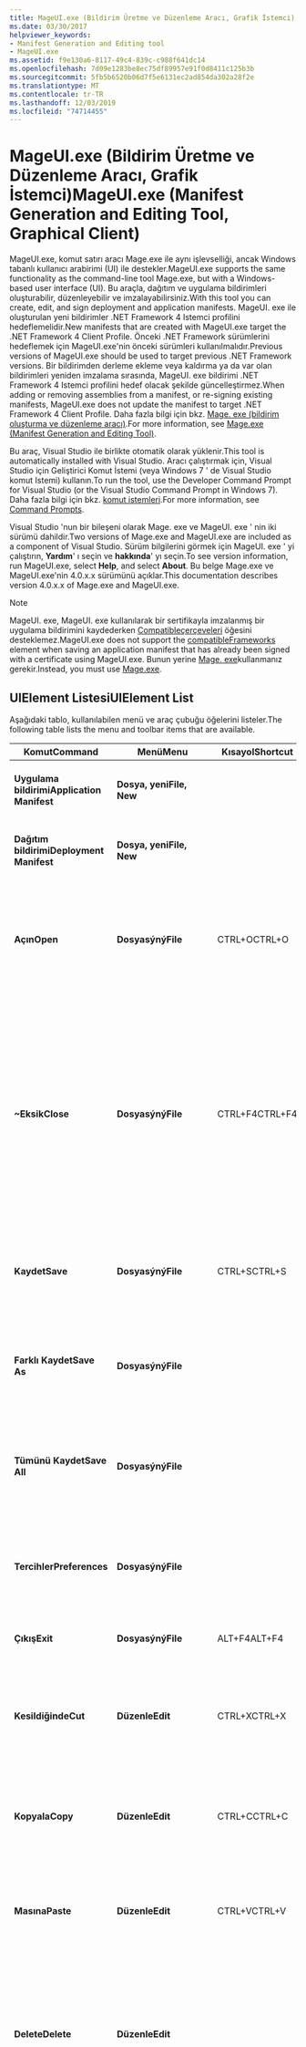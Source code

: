 ```yaml
---
title: MageUI.exe (Bildirim Üretme ve Düzenleme Aracı, Grafik İstemci)
ms.date: 03/30/2017
helpviewer_keywords:
- Manifest Generation and Editing tool
- MageUI.exe
ms.assetid: f9e130a6-8117-49c4-839c-c988f641dc14
ms.openlocfilehash: 7d09e1283be8ec75df89957e91f0d8411c125b3b
ms.sourcegitcommit: 5fb5b6520b06d7f5e6131ec2ad854da302a28f2e
ms.translationtype: MT
ms.contentlocale: tr-TR
ms.lasthandoff: 12/03/2019
ms.locfileid: "74714455"
---
```

# <a name="mageuiexe-manifest-generation-and-editing-tool-graphical-client"></a><span data-ttu-id="6bfb2-102">MageUI.exe (Bildirim Üretme ve Düzenleme Aracı, Grafik İstemci)</span><span class="sxs-lookup"><span data-stu-id="6bfb2-102">MageUI.exe (Manifest Generation and Editing Tool, Graphical Client)</span></span>

<span data-ttu-id="6bfb2-103">MageUI.exe, komut satırı aracı Mage.exe ile aynı işlevselliği, ancak Windows tabanlı kullanıcı arabirimi (UI) ile destekler.</span><span class="sxs-lookup"><span data-stu-id="6bfb2-103">MageUI.exe supports the same functionality as the command-line tool Mage.exe, but with a Windows-based user interface (UI).</span></span> <span data-ttu-id="6bfb2-104">Bu araçla, dağıtım ve uygulama bildirimleri oluşturabilir, düzenleyebilir ve imzalayabilirsiniz.</span><span class="sxs-lookup"><span data-stu-id="6bfb2-104">With this tool you can create, edit, and sign deployment and application manifests.</span></span> <span data-ttu-id="6bfb2-105">MageUI. exe ile oluşturulan yeni bildirimler .NET Framework 4 Istemci profilini hedeflemelidir.</span><span class="sxs-lookup"><span data-stu-id="6bfb2-105">New manifests that are created with MageUI.exe target the .NET Framework 4 Client Profile.</span></span> <span data-ttu-id="6bfb2-106">Önceki .NET Framework sürümlerini hedeflemek için MageUI.exe'nin önceki sürümleri kullanılmalıdır.</span><span class="sxs-lookup"><span data-stu-id="6bfb2-106">Previous versions of MageUI.exe should be used to target previous .NET Framework versions.</span></span> <span data-ttu-id="6bfb2-107">Bir bildirimden derleme ekleme veya kaldırma ya da var olan bildirimleri yeniden imzalama sırasında, MageUI. exe bildirimi .NET Framework 4 Istemci profilini hedef olacak şekilde güncelleştirmez.</span><span class="sxs-lookup"><span data-stu-id="6bfb2-107">When adding or removing assemblies from a manifest, or re-signing existing manifests, MageUI.exe does not update the manifest to target .NET Framework 4 Client Profile.</span></span> <span data-ttu-id="6bfb2-108">Daha fazla bilgi için bkz. [Mage. exe (bildirim oluşturma ve düzenleme aracı)](mage-exe-manifest-generation-and-editing-tool.md).</span><span class="sxs-lookup"><span data-stu-id="6bfb2-108">For more information, see [Mage.exe (Manifest Generation and Editing Tool)](mage-exe-manifest-generation-and-editing-tool.md).</span></span>

 <span data-ttu-id="6bfb2-109">Bu araç, Visual Studio ile birlikte otomatik olarak yüklenir.</span><span class="sxs-lookup"><span data-stu-id="6bfb2-109">This tool is automatically installed with Visual Studio.</span></span> <span data-ttu-id="6bfb2-110">Aracı çalıştırmak için, Visual Studio için Geliştirici Komut İstemi (veya Windows 7 ' de Visual Studio komut Istemi) kullanın.</span><span class="sxs-lookup"><span data-stu-id="6bfb2-110">To run the tool, use the Developer Command Prompt for Visual Studio (or the Visual Studio Command Prompt in Windows 7).</span></span> <span data-ttu-id="6bfb2-111">Daha fazla bilgi için bkz. [komut istemleri](developer-command-prompt-for-vs.md).</span><span class="sxs-lookup"><span data-stu-id="6bfb2-111">For more information, see [Command Prompts](developer-command-prompt-for-vs.md).</span></span>

 <span data-ttu-id="6bfb2-112">Visual Studio 'nun bir bileşeni olarak Mage. exe ve MageUI. exe ' nin iki sürümü dahildir.</span><span class="sxs-lookup"><span data-stu-id="6bfb2-112">Two versions of Mage.exe and MageUI.exe are included as a component of Visual Studio.</span></span> <span data-ttu-id="6bfb2-113">Sürüm bilgilerini görmek için MageUI. exe ' yi çalıştırın, **Yardım**' ı seçin ve **hakkında**' yı seçin.</span><span class="sxs-lookup"><span data-stu-id="6bfb2-113">To see version information, run MageUI.exe, select **Help**, and select **About**.</span></span> <span data-ttu-id="6bfb2-114">Bu belge Mage.exe ve MageUI.exe'nin 4.0.x.x sürümünü açıklar.</span><span class="sxs-lookup"><span data-stu-id="6bfb2-114">This documentation describes version 4.0.x.x of Mage.exe and MageUI.exe.</span></span>

> [!NOTE]
> <span data-ttu-id="6bfb2-115">MageUI. exe, MageUI. exe kullanılarak bir sertifikayla imzalanmış bir uygulama bildirimini kaydederken [Compatibleçerçeveleri](/visualstudio/deployment/compatibleframeworks-element-clickonce-deployment) öğesini desteklemez.</span><span class="sxs-lookup"><span data-stu-id="6bfb2-115">MageUI.exe does not support the [compatibleFrameworks](/visualstudio/deployment/compatibleframeworks-element-clickonce-deployment) element when saving an application manifest that has already been signed with a certificate using MageUI.exe.</span></span> <span data-ttu-id="6bfb2-116">Bunun yerine [Mage. exe](mage-exe-manifest-generation-and-editing-tool.md)kullanmanız gerekir.</span><span class="sxs-lookup"><span data-stu-id="6bfb2-116">Instead, you must use [Mage.exe](mage-exe-manifest-generation-and-editing-tool.md).</span></span>  
  
## <a name="uielement-list"></a><span data-ttu-id="6bfb2-117">UIElement Listesi</span><span class="sxs-lookup"><span data-stu-id="6bfb2-117">UIElement List</span></span>  
 <span data-ttu-id="6bfb2-118">Aşağıdaki tablo, kullanılabilen menü ve araç çubuğu öğelerini listeler.</span><span class="sxs-lookup"><span data-stu-id="6bfb2-118">The following table lists the menu and toolbar items that are available.</span></span>  
  
|<span data-ttu-id="6bfb2-119">Komut</span><span class="sxs-lookup"><span data-stu-id="6bfb2-119">Command</span></span>|<span data-ttu-id="6bfb2-120">Menü</span><span class="sxs-lookup"><span data-stu-id="6bfb2-120">Menu</span></span>|<span data-ttu-id="6bfb2-121">Kısayol</span><span class="sxs-lookup"><span data-stu-id="6bfb2-121">Shortcut</span></span>|<span data-ttu-id="6bfb2-122">Açıklama</span><span class="sxs-lookup"><span data-stu-id="6bfb2-122">Description</span></span>|  
|-------------|----------|--------------|-----------------|  
|<span data-ttu-id="6bfb2-123">**Uygulama bildirimi**</span><span class="sxs-lookup"><span data-stu-id="6bfb2-123">**Application Manifest**</span></span>|<span data-ttu-id="6bfb2-124">**Dosya, yeni**</span><span class="sxs-lookup"><span data-stu-id="6bfb2-124">**File, New**</span></span>||<span data-ttu-id="6bfb2-125">Yeni bir uygulama bildirimi oluşturur.</span><span class="sxs-lookup"><span data-stu-id="6bfb2-125">Creates a new application manifest.</span></span>|  
|<span data-ttu-id="6bfb2-126">**Dağıtım bildirimi**</span><span class="sxs-lookup"><span data-stu-id="6bfb2-126">**Deployment Manifest**</span></span>|<span data-ttu-id="6bfb2-127">**Dosya, yeni**</span><span class="sxs-lookup"><span data-stu-id="6bfb2-127">**File, New**</span></span>||<span data-ttu-id="6bfb2-128">Yeni bir dağıtım bildirimi oluşturur.</span><span class="sxs-lookup"><span data-stu-id="6bfb2-128">Creates a new deployment manifest.</span></span>|  
|<span data-ttu-id="6bfb2-129">**Açın**</span><span class="sxs-lookup"><span data-stu-id="6bfb2-129">**Open**</span></span>|<span data-ttu-id="6bfb2-130">**Dosyasýný**</span><span class="sxs-lookup"><span data-stu-id="6bfb2-130">**File**</span></span>|<span data-ttu-id="6bfb2-131">CTRL+O</span><span class="sxs-lookup"><span data-stu-id="6bfb2-131">CTRL+O</span></span>|<span data-ttu-id="6bfb2-132">Varolan bir dağıtım bildirimini, uygulama bildirimini ya da düzenlemek için güven lisansını açar.</span><span class="sxs-lookup"><span data-stu-id="6bfb2-132">Opens an existing deployment manifest, application manifest, or trust license for editing.</span></span>|  
|<span data-ttu-id="6bfb2-133">**~Eksik**</span><span class="sxs-lookup"><span data-stu-id="6bfb2-133">**Close**</span></span>|<span data-ttu-id="6bfb2-134">**Dosyasýný**</span><span class="sxs-lookup"><span data-stu-id="6bfb2-134">**File**</span></span>|<span data-ttu-id="6bfb2-135">CTRL+F4</span><span class="sxs-lookup"><span data-stu-id="6bfb2-135">CTRL+F4</span></span>|<span data-ttu-id="6bfb2-136">Açık bir dosyayı kapatır.</span><span class="sxs-lookup"><span data-stu-id="6bfb2-136">Closes an open file.</span></span><br /><br /> <span data-ttu-id="6bfb2-137">Bir dosyayı kapatmadan önce değiştirirseniz, MageUI.exe dosyayı bir ortak anahtarla, anahtar çiftiyle veya depolanmış bir sertifikayla yeniden imzalamanızı ister.</span><span class="sxs-lookup"><span data-stu-id="6bfb2-137">If you modify a file before closing it, MageUI.exe prompts you to re-sign the file with a public key, key pair, or stored certificate.</span></span>|  
|<span data-ttu-id="6bfb2-138">**Kaydet**</span><span class="sxs-lookup"><span data-stu-id="6bfb2-138">**Save**</span></span>|<span data-ttu-id="6bfb2-139">**Dosyasýný**</span><span class="sxs-lookup"><span data-stu-id="6bfb2-139">**File**</span></span>|<span data-ttu-id="6bfb2-140">CTRL+S</span><span class="sxs-lookup"><span data-stu-id="6bfb2-140">CTRL+S</span></span>|<span data-ttu-id="6bfb2-141">Şu anda kullanıcı giriş odağı olan belgeyi diske kaydeder.</span><span class="sxs-lookup"><span data-stu-id="6bfb2-141">Saves to disk the document which currently has user input focus.</span></span>|  
|<span data-ttu-id="6bfb2-142">**Farklı Kaydet**</span><span class="sxs-lookup"><span data-stu-id="6bfb2-142">**Save As**</span></span>|<span data-ttu-id="6bfb2-143">**Dosyasýný**</span><span class="sxs-lookup"><span data-stu-id="6bfb2-143">**File**</span></span>||<span data-ttu-id="6bfb2-144">Yeni bir dosya adı ve/veya konum girmenizi sağlayarak bir dosyayı diske kaydeder.</span><span class="sxs-lookup"><span data-stu-id="6bfb2-144">Saves a file to disk, enabling you to supply a new file name and/or location.</span></span>|  
|<span data-ttu-id="6bfb2-145">**Tümünü Kaydet**</span><span class="sxs-lookup"><span data-stu-id="6bfb2-145">**Save All**</span></span>|<span data-ttu-id="6bfb2-146">**Dosyasýný**</span><span class="sxs-lookup"><span data-stu-id="6bfb2-146">**File**</span></span>||<span data-ttu-id="6bfb2-147">MageUI.exe içinde açık durumdaki tüm dosyalarda yapılan değişiklikleri kaydeder.</span><span class="sxs-lookup"><span data-stu-id="6bfb2-147">Saves the changes made to all files currently open within MageUI.exe.</span></span>|  
|<span data-ttu-id="6bfb2-148">**Tercihler**</span><span class="sxs-lookup"><span data-stu-id="6bfb2-148">**Preferences**</span></span>|<span data-ttu-id="6bfb2-149">**Dosyasýný**</span><span class="sxs-lookup"><span data-stu-id="6bfb2-149">**File**</span></span>||<span data-ttu-id="6bfb2-150">**Tercihler** iletişim kutusunu açar.</span><span class="sxs-lookup"><span data-stu-id="6bfb2-150">Opens the **Preferences** dialog box.</span></span> <span data-ttu-id="6bfb2-151">Daha fazla bilgi için aşağıdaki bölüme bakın.</span><span class="sxs-lookup"><span data-stu-id="6bfb2-151">See the following section for more information.</span></span>|  
|<span data-ttu-id="6bfb2-152">**Çıkış**</span><span class="sxs-lookup"><span data-stu-id="6bfb2-152">**Exit**</span></span>|<span data-ttu-id="6bfb2-153">**Dosyasýný**</span><span class="sxs-lookup"><span data-stu-id="6bfb2-153">**File**</span></span>|<span data-ttu-id="6bfb2-154">ALT+F4</span><span class="sxs-lookup"><span data-stu-id="6bfb2-154">ALT+F4</span></span>|<span data-ttu-id="6bfb2-155">MageUI.exe'den çıkılır.</span><span class="sxs-lookup"><span data-stu-id="6bfb2-155">Quits MageUI.exe.</span></span>|  
|<span data-ttu-id="6bfb2-156">**Kesildiğinde**</span><span class="sxs-lookup"><span data-stu-id="6bfb2-156">**Cut**</span></span>|<span data-ttu-id="6bfb2-157">**Düzenle**</span><span class="sxs-lookup"><span data-stu-id="6bfb2-157">**Edit**</span></span>|<span data-ttu-id="6bfb2-158">CTRL+X</span><span class="sxs-lookup"><span data-stu-id="6bfb2-158">CTRL+X</span></span>|<span data-ttu-id="6bfb2-159">Seçili durumdaki metni uygulamadan kaldırır ve sistem Pano'suna taşır.</span><span class="sxs-lookup"><span data-stu-id="6bfb2-159">Removes the currently selected text from the application and moves it to the system Clipboard.</span></span>|  
|<span data-ttu-id="6bfb2-160">**Kopyala**</span><span class="sxs-lookup"><span data-stu-id="6bfb2-160">**Copy**</span></span>|<span data-ttu-id="6bfb2-161">**Düzenle**</span><span class="sxs-lookup"><span data-stu-id="6bfb2-161">**Edit**</span></span>|<span data-ttu-id="6bfb2-162">CTRL+C</span><span class="sxs-lookup"><span data-stu-id="6bfb2-162">CTRL+C</span></span>|<span data-ttu-id="6bfb2-163">Seçili durumdaki metni sistem Pano'suna kopyalar.</span><span class="sxs-lookup"><span data-stu-id="6bfb2-163">Copies the currently selected text to the system Clipboard.</span></span>|  
|<span data-ttu-id="6bfb2-164">**Masına**</span><span class="sxs-lookup"><span data-stu-id="6bfb2-164">**Paste**</span></span>|<span data-ttu-id="6bfb2-165">**Düzenle**</span><span class="sxs-lookup"><span data-stu-id="6bfb2-165">**Edit**</span></span>|<span data-ttu-id="6bfb2-166">CTRL+V</span><span class="sxs-lookup"><span data-stu-id="6bfb2-166">CTRL+V</span></span>|<span data-ttu-id="6bfb2-167">Sistem Pano'sundaki metni etkin durumdaki metin öğesinin içine yapıştırır.</span><span class="sxs-lookup"><span data-stu-id="6bfb2-167">Pastes text from the system Clipboard into the currently active text element.</span></span>|  
|<span data-ttu-id="6bfb2-168">**Delete**</span><span class="sxs-lookup"><span data-stu-id="6bfb2-168">**Delete**</span></span>|<span data-ttu-id="6bfb2-169">**Düzenle**</span><span class="sxs-lookup"><span data-stu-id="6bfb2-169">**Edit**</span></span>||<span data-ttu-id="6bfb2-170">Bir listede seçili olan bir öğeyi, **dağıtım bildirimi** sekmesindeki güven lisansı gibi siler.</span><span class="sxs-lookup"><span data-stu-id="6bfb2-170">Deletes an element currently selected in a list, such as a trust license on the **Deployment Manifest** tab.</span></span>|  
|<span data-ttu-id="6bfb2-171">**Tümünü Kapat**</span><span class="sxs-lookup"><span data-stu-id="6bfb2-171">**Close All**</span></span>|<span data-ttu-id="6bfb2-172">**Penceresine**</span><span class="sxs-lookup"><span data-stu-id="6bfb2-172">**Window**</span></span>||<span data-ttu-id="6bfb2-173">MageUI.exe'de açık durumdaki tüm dosyaları kapatır.</span><span class="sxs-lookup"><span data-stu-id="6bfb2-173">Closes all files currently open in MageUI.exe.</span></span> <span data-ttu-id="6bfb2-174">Bir veya daha fazla dosyanın kaydedilmesi gerekiyorsa, gereksinimi MageUI.exe sizden onları kaydetmenizi ister.</span><span class="sxs-lookup"><span data-stu-id="6bfb2-174">If one or more files need saving, MageUI.exe prompts you to save them.</span></span> <span data-ttu-id="6bfb2-175">MageUI.exe ayrıca imzalanmamış veya değiştirilmiş her dosya için bir imzalama anahtarı seçmenizi de ister.</span><span class="sxs-lookup"><span data-stu-id="6bfb2-175">MageUI.exe also prompts you to select a signing key for each unsigned or changed file.</span></span>|  
|<span data-ttu-id="6bfb2-176">**Bilgi**</span><span class="sxs-lookup"><span data-stu-id="6bfb2-176">**About**</span></span>|<span data-ttu-id="6bfb2-177">**Yardım**</span><span class="sxs-lookup"><span data-stu-id="6bfb2-177">**Help**</span></span>||<span data-ttu-id="6bfb2-178">MageUI.exe'nin sürüm ve telif hakkı bilgilerini görüntüler.</span><span class="sxs-lookup"><span data-stu-id="6bfb2-178">Displays version and copyright information about MageUI.exe.</span></span>|  
  
## <a name="preferences-dialog-box"></a><span data-ttu-id="6bfb2-179">Tercihler İletişim Kutusu</span><span class="sxs-lookup"><span data-stu-id="6bfb2-179">Preferences Dialog Box</span></span>  
 <span data-ttu-id="6bfb2-180">**Tercihler** iletişim kutusu aşağıdaki öğeleri içerir.</span><span class="sxs-lookup"><span data-stu-id="6bfb2-180">The **Preferences** dialog box contains the following elements.</span></span>  
  
|<span data-ttu-id="6bfb2-181">Arabirim Öğesi</span><span class="sxs-lookup"><span data-stu-id="6bfb2-181">UI Element</span></span>|<span data-ttu-id="6bfb2-182">Açıklama</span><span class="sxs-lookup"><span data-stu-id="6bfb2-182">Description</span></span>|  
|----------------|-----------------|  
|<span data-ttu-id="6bfb2-183">**Kaydederken oturum aç**</span><span class="sxs-lookup"><span data-stu-id="6bfb2-183">**Sign on save**</span></span>|<span data-ttu-id="6bfb2-184">Bir dosyadaki değişikliklerinizi kaydedeceğiniz her zaman dosyayı imzalamanızı ister.</span><span class="sxs-lookup"><span data-stu-id="6bfb2-184">Prompts you to sign a file whenever you save your modifications.</span></span>|  
|<span data-ttu-id="6bfb2-185">**Varsayılan imza sertifikasını kullan**</span><span class="sxs-lookup"><span data-stu-id="6bfb2-185">**Use default signing certificate**</span></span>|<span data-ttu-id="6bfb2-186">Tüm dosyaları imzalamak için **sertifika dosyası** metin kutusunda girilen anahtarı kullanır.</span><span class="sxs-lookup"><span data-stu-id="6bfb2-186">Uses the key entered in the **Certificate file** text box to sign all files.</span></span> <span data-ttu-id="6bfb2-187">Bu, genellikle bir dosyayı kaydettiğinizde ve **kaydederken oturum** açtığınızda görüntülenen imzalama isteminin seçili olduğunu ortadan kaldırır.</span><span class="sxs-lookup"><span data-stu-id="6bfb2-187">This eliminates the signing prompt that typically appears when you save a file and **Sign on Save** is selected.</span></span> <span data-ttu-id="6bfb2-188">Bir anahtar dosyası seçmek için **sertifika dosyası** metin kutusunun yanındaki üç nokta ( **...** ) düğmesini kullanın.</span><span class="sxs-lookup"><span data-stu-id="6bfb2-188">Use the ellipsis (**…**) button next to the **Certificate file** text box to select a key file.</span></span>|  
|<span data-ttu-id="6bfb2-189">Özet algoritması</span><span class="sxs-lookup"><span data-stu-id="6bfb2-189">Digest algorithm</span></span>|<span data-ttu-id="6bfb2-190">Bağımlılık özetlerinin oluşturması için kullanılan algoritmayı belirtir.</span><span class="sxs-lookup"><span data-stu-id="6bfb2-190">Specifies the algorithm to generate dependency digests with.</span></span> <span data-ttu-id="6bfb2-191">Değer "sha256RSA" veya "sha1RSA" olmalıdır.</span><span class="sxs-lookup"><span data-stu-id="6bfb2-191">Value must be "sha256RSA" or "sha1RSA".</span></span> <span data-ttu-id="6bfb2-192">Varsayılan olarak SHA1 kullanılır.</span><span class="sxs-lookup"><span data-stu-id="6bfb2-192">Uses SHA1 as the default.</span></span> <span data-ttu-id="6bfb2-193">Hem uygulama hem de dağıtım bildirimlerinde kullanılır.</span><span class="sxs-lookup"><span data-stu-id="6bfb2-193">Used both in application and deployment manifests.</span></span> <span data-ttu-id="6bfb2-194">Kullanıcı bildirimi kaydederken bir sertifika sunarsa, bağımlılık özetleri oluşturmak için sertifikadaki algoritmaları kullanır.</span><span class="sxs-lookup"><span data-stu-id="6bfb2-194">If the user provides a certificate when saving the manifest, uses the algorithms in the certificate to generate dependency digests with.</span></span>|  
  
## <a name="signing-options-dialog-box"></a><span data-ttu-id="6bfb2-195">İmzalama Seçenekleri İletişim Kutusu</span><span class="sxs-lookup"><span data-stu-id="6bfb2-195">Signing Options Dialog Box</span></span>  
 <span data-ttu-id="6bfb2-196">Bir bildirimi veya güven lisansını ilk kez kaydettiğinizde veya bir bildirimi veya güven lisansını değiştirdiğinizde **Imzalama seçenekleri** iletişim kutusu görüntülenir.</span><span class="sxs-lookup"><span data-stu-id="6bfb2-196">The **Signing Options** dialog box appears when you save a manifest or trust license for the first time, or when you change a manifest or trust license.</span></span> <span data-ttu-id="6bfb2-197">Yalnızca **Tercihler** Iletişim kutusunda **kaydetme oturum aç** seçeneği işaretliyse görüntülenir.</span><span class="sxs-lookup"><span data-stu-id="6bfb2-197">It only appears if the **Sign on Save** option in the **Preferences** dialog box is selected.</span></span> <span data-ttu-id="6bfb2-198">Zaman **damgası URI 'si** metin kutusunda bir değer belirten bir bildirimi imzalarken Internet 'e bağlı olmanız gerekir.</span><span class="sxs-lookup"><span data-stu-id="6bfb2-198">You must be connected to the Internet when signing a manifest that specifies a value in the **TimeStamping URI** text box.</span></span>  
  
 <span data-ttu-id="6bfb2-199">Bu iletişim kutusu aşağıdaki öğeleri içerir.</span><span class="sxs-lookup"><span data-stu-id="6bfb2-199">This dialog box contains the following elements.</span></span>  
  
|<span data-ttu-id="6bfb2-200">Arabirim Öğesi</span><span class="sxs-lookup"><span data-stu-id="6bfb2-200">UI Element</span></span>|<span data-ttu-id="6bfb2-201">Açıklama</span><span class="sxs-lookup"><span data-stu-id="6bfb2-201">Description</span></span>|  
|----------------|-----------------|  
|<span data-ttu-id="6bfb2-202">**Sertifika dosyası ile imzala**</span><span class="sxs-lookup"><span data-stu-id="6bfb2-202">**Sign with certificate file**</span></span>|<span data-ttu-id="6bfb2-203">Bildirimi, dosya sisteminde depolanmış bir dijital sertifika ile imzalar.</span><span class="sxs-lookup"><span data-stu-id="6bfb2-203">Signs the manifest with a digital certificate stored on the file system.</span></span>|  
|<span data-ttu-id="6bfb2-204">**Dosyasýný**</span><span class="sxs-lookup"><span data-stu-id="6bfb2-204">**File**</span></span>|<span data-ttu-id="6bfb2-205">Sertifikayı temsil eden .pfx dosyasının yolunu yazmanız için bir alan sağlar.</span><span class="sxs-lookup"><span data-stu-id="6bfb2-205">Provides an area to type the path to the .pfx file representing the certificate.</span></span>|  
|<span data-ttu-id="6bfb2-206">**...**</span><span class="sxs-lookup"><span data-stu-id="6bfb2-206">**...**</span></span>|<span data-ttu-id="6bfb2-207">Varolan bir. pfx dosyasını seçmek için **Dosya Seç** iletişim kutusunu açar.</span><span class="sxs-lookup"><span data-stu-id="6bfb2-207">Opens a **Choose File** dialog box for selecting an existing .pfx file.</span></span>|  
|<span data-ttu-id="6bfb2-208">**Yeni**</span><span class="sxs-lookup"><span data-stu-id="6bfb2-208">**New**</span></span>|<span data-ttu-id="6bfb2-209">Bir Sertifika Yetkilisi (CA) aracılığıyla doğrulanamayan yeni bir .pfx oluşturur.</span><span class="sxs-lookup"><span data-stu-id="6bfb2-209">Generates a new .pfx that is not verifiable through a Certificate Authority (CA).</span></span> <span data-ttu-id="6bfb2-210">ClickOnce dağıtımlarını imzalamak için kullanılan sertifika türleri hakkında daha fazla bilgi için bkz. [Güvenilen uygulama dağıtımına genel bakış](/visualstudio/deployment/trusted-application-deployment-overview).</span><span class="sxs-lookup"><span data-stu-id="6bfb2-210">For more information about the types of certificates used for signing ClickOnce deployments, see [Trusted Application Deployment Overview](/visualstudio/deployment/trusted-application-deployment-overview).</span></span>|  
|<span data-ttu-id="6bfb2-211">**Parolayı**</span><span class="sxs-lookup"><span data-stu-id="6bfb2-211">**Password**</span></span>|<span data-ttu-id="6bfb2-212">Bu sertifikayla imzalamak için kullanılan parolayı yazmanız için bir alan sağlar.</span><span class="sxs-lookup"><span data-stu-id="6bfb2-212">Provides an area to type the password used for signing with this certificate.</span></span> <span data-ttu-id="6bfb2-213">Parola yoksa boş bırakılabilir.</span><span class="sxs-lookup"><span data-stu-id="6bfb2-213">If not applicable, can be left blank.</span></span>|  
|<span data-ttu-id="6bfb2-214">**Depolanan sertifikayla imzala**</span><span class="sxs-lookup"><span data-stu-id="6bfb2-214">**Sign with stored certificate**</span></span>|<span data-ttu-id="6bfb2-215">Bilgisayarınızın sertifika deposunda depolanmış dijital sertifikaların seçilebilir bir listesini görüntüler.</span><span class="sxs-lookup"><span data-stu-id="6bfb2-215">Displays a selectable list of digital certificates stored in your computer's certificate store.</span></span>|  
|<span data-ttu-id="6bfb2-216">**Zaman damgası URI 'SI**</span><span class="sxs-lookup"><span data-stu-id="6bfb2-216">**TimeStamping URI**</span></span>|<span data-ttu-id="6bfb2-217">Dijital zaman damgası hizmeti Tekdüzen Kaynak Konumlandırıcı'yı (URI) görüntüler.</span><span class="sxs-lookup"><span data-stu-id="6bfb2-217">Displays the Uniform Resource Locator (URI) of a digital timestamping service.</span></span> <span data-ttu-id="6bfb2-218">Bildirimlere zaman damgası koymak, uygulamanızın sonraki sürümünü dağıtmadan önce dijital sertifikanızın süresi dolarsa bildirimleri yeniden imzalamanıza gerek kalmamasını sağlar.</span><span class="sxs-lookup"><span data-stu-id="6bfb2-218">Timestamping the manifests prevents you from having to re-sign the manifests if your digital certificate expires before you deploy the next version of your application.</span></span> <span data-ttu-id="6bfb2-219">Daha fazla bilgi için bkz. [Windows kök sertifika programı üyeleri](https://docs.microsoft.com/previous-versions/windows/it-pro/windows-server-2012-R2-and-2012/dn265983(v=ws.11)) ve [ClickOnce ve Authenticode](/visualstudio/deployment/clickonce-and-authenticode).</span><span class="sxs-lookup"><span data-stu-id="6bfb2-219">For more information, see [Windows root certificate program members](https://docs.microsoft.com/previous-versions/windows/it-pro/windows-server-2012-R2-and-2012/dn265983(v=ws.11)) and [ClickOnce and Authenticode](/visualstudio/deployment/clickonce-and-authenticode).</span></span>|  
|<span data-ttu-id="6bfb2-220">**Imzalama**</span><span class="sxs-lookup"><span data-stu-id="6bfb2-220">**Don't Sign**</span></span>|<span data-ttu-id="6bfb2-221">Dijital bir sertifikanın imza eklemeden bildirim kaydetmenize izin verir.</span><span class="sxs-lookup"><span data-stu-id="6bfb2-221">Allows you to save the manifest without adding a signature from a digital certificate.</span></span>|  
  
## <a name="tab-and-panel-descriptions"></a><span data-ttu-id="6bfb2-222">Sekme ve Panel Açıklamaları</span><span class="sxs-lookup"><span data-stu-id="6bfb2-222">Tab and Panel Descriptions</span></span>  
 <span data-ttu-id="6bfb2-223">MageUI.exe ile bir belge açtığınızda, kendi sekme sayfasında görünür.</span><span class="sxs-lookup"><span data-stu-id="6bfb2-223">When you open a document with MageUI.exe, it appears within its own tab page.</span></span> <span data-ttu-id="6bfb2-224">Her sekme bir özellik paneli kümesi içerir.</span><span class="sxs-lookup"><span data-stu-id="6bfb2-224">Each tab contains a set of property panels.</span></span> <span data-ttu-id="6bfb2-225">Paneller belgenin verilerinin gruplandırılmış alt kümelerini içerir.</span><span class="sxs-lookup"><span data-stu-id="6bfb2-225">The panels contain grouped subsets of the document's data.</span></span>  
  
### <a name="application-manifest-tab"></a><span data-ttu-id="6bfb2-226">Uygulama bildirim sekmesi</span><span class="sxs-lookup"><span data-stu-id="6bfb2-226">Application Manifest Tab</span></span>  
 <span data-ttu-id="6bfb2-227">**Uygulama bildirimi** sekmesi bir uygulama bildiriminin içeriğini görüntüler.</span><span class="sxs-lookup"><span data-stu-id="6bfb2-227">The **Application Manifest** tab displays the contents of an application manifest.</span></span> <span data-ttu-id="6bfb2-228">Uygulama bildirimi, dağıtıma dahil edilen tüm dosyaları ve uygulamanın istemcide çalışması için gerekli izinleri açıklar.</span><span class="sxs-lookup"><span data-stu-id="6bfb2-228">The application manifest describes all files included with the deployment, and the permissions required for the application to run on the client.</span></span>  
  
 <span data-ttu-id="6bfb2-229">**Uygulama bildirimi** sekmesi aşağıdaki sekmeleri içerir.</span><span class="sxs-lookup"><span data-stu-id="6bfb2-229">The **Application Manifest** tab contains the following tabs.</span></span>  
  
|<span data-ttu-id="6bfb2-230">Arabirim Öğesi</span><span class="sxs-lookup"><span data-stu-id="6bfb2-230">UI Element</span></span>|<span data-ttu-id="6bfb2-231">Açıklama</span><span class="sxs-lookup"><span data-stu-id="6bfb2-231">Description</span></span>|  
|----------------|-----------------|  
|<span data-ttu-id="6bfb2-232">**Ad**</span><span class="sxs-lookup"><span data-stu-id="6bfb2-232">**Name**</span></span>|<span data-ttu-id="6bfb2-233">Bu dağıtım hakkındaki bilgileri tanımlamayı belirtir.</span><span class="sxs-lookup"><span data-stu-id="6bfb2-233">Specifies identifying information about this deployment.</span></span>|  
|<span data-ttu-id="6bfb2-234">**Açıklama**</span><span class="sxs-lookup"><span data-stu-id="6bfb2-234">**Description**</span></span>|<span data-ttu-id="6bfb2-235">Yayımcı, ürün ve destek bilgilerini belirtir.</span><span class="sxs-lookup"><span data-stu-id="6bfb2-235">Specifies publisher, product, and support information.</span></span>|  
|<span data-ttu-id="6bfb2-236">**Uygulama seçenekleri**</span><span class="sxs-lookup"><span data-stu-id="6bfb2-236">**Application Options**</span></span>|<span data-ttu-id="6bfb2-237">Bunun bir tarayıcı uygulaması olup olmadığını ve bu bildirimin güven bilgisi kaynağı olup olmadığını belirtir.</span><span class="sxs-lookup"><span data-stu-id="6bfb2-237">Specifies whether this is a browser application, and whether this manifest is the source of trust information.</span></span>|  
|<span data-ttu-id="6bfb2-238">**Dosyalar**</span><span class="sxs-lookup"><span data-stu-id="6bfb2-238">**Files**</span></span>|<span data-ttu-id="6bfb2-239">Bu dağıtımı oluşturan tüm dosyaları belirtir.</span><span class="sxs-lookup"><span data-stu-id="6bfb2-239">Specifies all of the files that constitute this deployment.</span></span>|  
|<span data-ttu-id="6bfb2-240">**Gerekli izinler**</span><span class="sxs-lookup"><span data-stu-id="6bfb2-240">**Permissions Required**</span></span>|<span data-ttu-id="6bfb2-241">Uygulamanın bir istemcide çalışması için gereken en düşük izin kümesini belirtir.</span><span class="sxs-lookup"><span data-stu-id="6bfb2-241">Specifies the minimum permission set required by the application to run on a client.</span></span>|  
  
### <a name="name-tab"></a><span data-ttu-id="6bfb2-242">Ad sekmesi</span><span class="sxs-lookup"><span data-stu-id="6bfb2-242">Name Tab</span></span>  
 <span data-ttu-id="6bfb2-243">**Ad** sekmesi, ilk olarak bir uygulama bildirimi oluşturduğunuzda veya açtığınızda görüntülenir.</span><span class="sxs-lookup"><span data-stu-id="6bfb2-243">The **Name** tab is displayed when you first create or open an application manifest.</span></span> <span data-ttu-id="6bfb2-244">Dağıtımı benzersiz bir şekilde tanımlar ve isteğe bağlı olarak geçerli bir hedef platform belirtir.</span><span class="sxs-lookup"><span data-stu-id="6bfb2-244">It uniquely identifies the deployment, and optionally specifies a valid target platform.</span></span>  
  
|<span data-ttu-id="6bfb2-245">Arabirim Öğesi</span><span class="sxs-lookup"><span data-stu-id="6bfb2-245">UI Element</span></span>|<span data-ttu-id="6bfb2-246">Açıklama</span><span class="sxs-lookup"><span data-stu-id="6bfb2-246">Description</span></span>|  
|----------------|-----------------|  
|<span data-ttu-id="6bfb2-247">**Ad**</span><span class="sxs-lookup"><span data-stu-id="6bfb2-247">**Name**</span></span>|<span data-ttu-id="6bfb2-248">Gerekli.</span><span class="sxs-lookup"><span data-stu-id="6bfb2-248">Required.</span></span> <span data-ttu-id="6bfb2-249">Uygulama bildiriminin adı.</span><span class="sxs-lookup"><span data-stu-id="6bfb2-249">The name of the application manifest.</span></span> <span data-ttu-id="6bfb2-250">Genellikle dosya adıyla aynıdır.</span><span class="sxs-lookup"><span data-stu-id="6bfb2-250">Usually the same as the file name.</span></span>|  
|<span data-ttu-id="6bfb2-251">**Sürüm**</span><span class="sxs-lookup"><span data-stu-id="6bfb2-251">**Version**</span></span>|<span data-ttu-id="6bfb2-252">Gerekli.</span><span class="sxs-lookup"><span data-stu-id="6bfb2-252">Required.</span></span> <span data-ttu-id="6bfb2-253">*N. n. n. n*biçimindeki dağıtımın sürüm numarası.</span><span class="sxs-lookup"><span data-stu-id="6bfb2-253">The version number of the deployment in the form *N.N.N.N*.</span></span> <span data-ttu-id="6bfb2-254">Yalnızca ilk ana yapı numarası gereklidir.</span><span class="sxs-lookup"><span data-stu-id="6bfb2-254">Only the first major build number is required.</span></span> <span data-ttu-id="6bfb2-255">Örneğin, bir uygulamanın 1,0 sürümü için geçerli değerler `1`, `1.0`, `1.0.0`ve `1.0.0.0`içerebilir.</span><span class="sxs-lookup"><span data-stu-id="6bfb2-255">For example, for version 1.0 of an application, valid values would include `1`, `1.0`, `1.0.0`, and `1.0.0.0`.</span></span>|  
|<span data-ttu-id="6bfb2-256">**İsiyle**</span><span class="sxs-lookup"><span data-stu-id="6bfb2-256">**Processor**</span></span>|<span data-ttu-id="6bfb2-257">İsteğe bağlı.</span><span class="sxs-lookup"><span data-stu-id="6bfb2-257">Optional.</span></span> <span data-ttu-id="6bfb2-258">Bu dağıtımın çalıştırılabileceği makine mimarisi.</span><span class="sxs-lookup"><span data-stu-id="6bfb2-258">The machine architecture on which this deployment can run.</span></span> <span data-ttu-id="6bfb2-259">Varsayılan değer, tüm yönetilen derlemelerin varsayılan biçimi olan `msil`veya Microsoft ara dildir.</span><span class="sxs-lookup"><span data-stu-id="6bfb2-259">The default is `msil`, or Microsoft Intermediate Language, which is the default format of all managed assemblies.</span></span> <span data-ttu-id="6bfb2-260">Uygulamanızda belirli bir mimari için derlemeleri önceden derlediğiniz takdirde bu alanı değiştirin.</span><span class="sxs-lookup"><span data-stu-id="6bfb2-260">Change this field if you have pre-compiled the assemblies in your application for a specific architecture.</span></span> <span data-ttu-id="6bfb2-261">Ön derleme hakkında daha fazla bilgi için bkz. [Ngen. exe (yerel görüntü Oluşturucu)](ngen-exe-native-image-generator.md).</span><span class="sxs-lookup"><span data-stu-id="6bfb2-261">For more information about pre-compilation, see [Ngen.exe (Native Image Generator)](ngen-exe-native-image-generator.md).</span></span>|  
|<span data-ttu-id="6bfb2-262">**Ayarı**</span><span class="sxs-lookup"><span data-stu-id="6bfb2-262">**Culture**</span></span>|<span data-ttu-id="6bfb2-263">İsteğe bağlı.</span><span class="sxs-lookup"><span data-stu-id="6bfb2-263">Optional.</span></span> <span data-ttu-id="6bfb2-264">Bu uygulamanın çalıştığı iki bölümlü ISO ülkesi ve bölge kodu.</span><span class="sxs-lookup"><span data-stu-id="6bfb2-264">The two-part ISO country and region code in which this application runs.</span></span> <span data-ttu-id="6bfb2-265">Varsayılan, `neutral` değeridir.</span><span class="sxs-lookup"><span data-stu-id="6bfb2-265">The default is `neutral`.</span></span>|  
|<span data-ttu-id="6bfb2-266">**Ortak anahtar belirteci**</span><span class="sxs-lookup"><span data-stu-id="6bfb2-266">**Public key token**</span></span>|<span data-ttu-id="6bfb2-267">İsteğe bağlı.</span><span class="sxs-lookup"><span data-stu-id="6bfb2-267">Optional.</span></span> <span data-ttu-id="6bfb2-268">Bu uygulama bildiriminin imzalandığı ortak anahtar.</span><span class="sxs-lookup"><span data-stu-id="6bfb2-268">The public key with which this application manifest has been signed.</span></span> <span data-ttu-id="6bfb2-269">Bu yeni veya imzasız bir bildirimidir, bu alan `Unsigned`olarak görünür.</span><span class="sxs-lookup"><span data-stu-id="6bfb2-269">If this is a new or unsigned manifest, this field will appear as `Unsigned`.</span></span>|  
  
### <a name="description-tab"></a><span data-ttu-id="6bfb2-270">Açıklama sekmesi</span><span class="sxs-lookup"><span data-stu-id="6bfb2-270">Description Tab</span></span>  
 <span data-ttu-id="6bfb2-271">Bu bilgiler genellikle dağıtım bildirimi içinde sağlanır.</span><span class="sxs-lookup"><span data-stu-id="6bfb2-271">This information is usually provided within the deployment manifest.</span></span> <span data-ttu-id="6bfb2-272">Bu alanlar yalnızca **uygulama seçenekleri** sekmesinde **uygulama bildirimi güven bilgileri kullan** onay kutusu seçiliyse değiştirilebilir.</span><span class="sxs-lookup"><span data-stu-id="6bfb2-272">These fields can only be modified if the **Use Application Manifest Trust Information** check box is selected on the **Application Options** tab.</span></span>  
  
|<span data-ttu-id="6bfb2-273">Arabirim Öğesi</span><span class="sxs-lookup"><span data-stu-id="6bfb2-273">UI Element</span></span>|<span data-ttu-id="6bfb2-274">Açıklama</span><span class="sxs-lookup"><span data-stu-id="6bfb2-274">Description</span></span>|  
|----------------|-----------------|  
|<span data-ttu-id="6bfb2-275">**'In**</span><span class="sxs-lookup"><span data-stu-id="6bfb2-275">**Publisher**</span></span>|<span data-ttu-id="6bfb2-276">Uygulamadan sorumlu kişinin veya kuruluşun adı.</span><span class="sxs-lookup"><span data-stu-id="6bfb2-276">The name of the person or organization responsible for the application.</span></span> <span data-ttu-id="6bfb2-277">Bu değer, Başlat menüsü klasör adı olarak kullanılır.</span><span class="sxs-lookup"><span data-stu-id="6bfb2-277">This value is used as the Start menu folder name.</span></span>|  
|<span data-ttu-id="6bfb2-278">**Ürünüyle**</span><span class="sxs-lookup"><span data-stu-id="6bfb2-278">**Product**</span></span>|<span data-ttu-id="6bfb2-279">Tam ürün adı.</span><span class="sxs-lookup"><span data-stu-id="6bfb2-279">The full product name.</span></span> <span data-ttu-id="6bfb2-280">Dağıtım bildiriminin **dağıtım seçenekleri** sekmesinde **uygulama türü** öğesi için **yerel olarak yüklemeyi** seçtiyseniz, bu ad, bu uygulama Için **Başlat** menüsü bağlantısında ve **Program Ekle/Kaldır** 'da görünür.</span><span class="sxs-lookup"><span data-stu-id="6bfb2-280">If you selected **Install Locally** for the **Application Type** element on the **Deployment Options** tab of the deployment manifest, this name will be what appears in the **Start** menu link and in **Add or Remove Programs** for this application.</span></span>|  
|<span data-ttu-id="6bfb2-281">**Destek konumu**</span><span class="sxs-lookup"><span data-stu-id="6bfb2-281">**Support Location**</span></span>|<span data-ttu-id="6bfb2-282">Müşterilerin uygulama için yardım ve destek alabileceği URL.</span><span class="sxs-lookup"><span data-stu-id="6bfb2-282">The URL from which customers can obtain help and support for the application.</span></span>|  
  
### <a name="application-options-tab"></a><span data-ttu-id="6bfb2-283">Uygulama seçenekleri sekmesi</span><span class="sxs-lookup"><span data-stu-id="6bfb2-283">Application Options Tab</span></span>  
  
|<span data-ttu-id="6bfb2-284">Arabirim Öğesi</span><span class="sxs-lookup"><span data-stu-id="6bfb2-284">UI Element</span></span>|<span data-ttu-id="6bfb2-285">Açıklama</span><span class="sxs-lookup"><span data-stu-id="6bfb2-285">Description</span></span>|  
|----------------|-----------------|  
|<span data-ttu-id="6bfb2-286">**Windows Presentation Foundation tarayıcı uygulaması**</span><span class="sxs-lookup"><span data-stu-id="6bfb2-286">**Windows Presentation Foundation Browser Application**</span></span>|<span data-ttu-id="6bfb2-287">Bu, tarayıcıda bir XAML tarayıcı uygulaması (XBAP) olarak çalışan bir WPF uygulaması olup olmadığını belirtir.</span><span class="sxs-lookup"><span data-stu-id="6bfb2-287">Specifies whether this is a WPF application that runs in the browser as a XAML browser application (XBAP).</span></span>|  
|<span data-ttu-id="6bfb2-288">**Uygulama bildirimi güven bilgilerini kullan**</span><span class="sxs-lookup"><span data-stu-id="6bfb2-288">**Use Application Manifest Trust Information**</span></span>|<span data-ttu-id="6bfb2-289">Bu bildirimin güven bilgileri içerip içermediğini belirtir.</span><span class="sxs-lookup"><span data-stu-id="6bfb2-289">Specifies whether this manifest contains trust information.</span></span>|  
  
### <a name="files-tab"></a><span data-ttu-id="6bfb2-290">Dosyalar Sekmesi</span><span class="sxs-lookup"><span data-stu-id="6bfb2-290">Files Tab</span></span>  
  
|<span data-ttu-id="6bfb2-291">Arabirim Öğesi</span><span class="sxs-lookup"><span data-stu-id="6bfb2-291">UI Element</span></span>|<span data-ttu-id="6bfb2-292">Açıklama</span><span class="sxs-lookup"><span data-stu-id="6bfb2-292">Description</span></span>|  
|----------------|-----------------|  
|<span data-ttu-id="6bfb2-293">**Uygulama dizini**</span><span class="sxs-lookup"><span data-stu-id="6bfb2-293">**Application directory**</span></span>|<span data-ttu-id="6bfb2-294">Uygulamanın dosyalarının bulunduğu dizin.</span><span class="sxs-lookup"><span data-stu-id="6bfb2-294">The directory in which the application's files reside.</span></span> <span data-ttu-id="6bfb2-295">Dizini seçmek için üç nokta ( **...** ) düğmesini kullanın.</span><span class="sxs-lookup"><span data-stu-id="6bfb2-295">Use the ellipses (**…**) button to select the directory.</span></span>|  
|<span data-ttu-id="6bfb2-296">**Veriyle**</span><span class="sxs-lookup"><span data-stu-id="6bfb2-296">**Populate**</span></span>|<span data-ttu-id="6bfb2-297">Uygulama dizinindeki tüm dosyaları ve alt dizinleri uygulama bildirimine ekler.</span><span class="sxs-lookup"><span data-stu-id="6bfb2-297">Adds all of the files in the application directory and subdirectories to the application manifest.</span></span> <span data-ttu-id="6bfb2-298">MageUI. exe dizinde tek bir yürütülebilir dosya bulursa, bunu otomatik olarak giriş noktası olarak işaretler, bu dosya, istemci üzerinde ClickOnce uygulaması başlatıldığında ilk yürütülür.</span><span class="sxs-lookup"><span data-stu-id="6bfb2-298">If MageUI.exe finds a single executable file in the directory, it automatically marks this as the Entry Point, which is the file first executed when the ClickOnce application is launched on the client.</span></span>|  
|<span data-ttu-id="6bfb2-299">**Uygulama dosyaları**</span><span class="sxs-lookup"><span data-stu-id="6bfb2-299">**Application Files**</span></span>|<span data-ttu-id="6bfb2-300">Uygulamadaki tüm dosyaları listeler.</span><span class="sxs-lookup"><span data-stu-id="6bfb2-300">Lists all of the files in the application.</span></span> <span data-ttu-id="6bfb2-301">Her dosyanın aşağıda ele alınan üç düzenlenebilir özniteliği vardır.</span><span class="sxs-lookup"><span data-stu-id="6bfb2-301">Each file has three editable attributes, discussed below.</span></span>|  
|<span data-ttu-id="6bfb2-302">**Dosya türü**</span><span class="sxs-lookup"><span data-stu-id="6bfb2-302">**File Type**</span></span>|<span data-ttu-id="6bfb2-303">Dosya türü dört değerden biri olabilir:</span><span class="sxs-lookup"><span data-stu-id="6bfb2-303">File Type can be one of four values:</span></span><br /><br /> <span data-ttu-id="6bfb2-304">Seçim.</span><span class="sxs-lookup"><span data-stu-id="6bfb2-304">-   None.</span></span><br /><span data-ttu-id="6bfb2-305">-Giriş noktası.</span><span class="sxs-lookup"><span data-stu-id="6bfb2-305">-   Entry Point.</span></span> <span data-ttu-id="6bfb2-306">Uygulamanın birincil yürütülebilir dosyası.</span><span class="sxs-lookup"><span data-stu-id="6bfb2-306">The application's primary executable.</span></span> <span data-ttu-id="6bfb2-307">Giriş noktası olarak yalnızca bir yürütülebilir dosya işaretlenebilir.</span><span class="sxs-lookup"><span data-stu-id="6bfb2-307">Only one executable file can be marked as the entry point.</span></span><br /><span data-ttu-id="6bfb2-308">-Veri dosyası.</span><span class="sxs-lookup"><span data-stu-id="6bfb2-308">-   Data File.</span></span> <span data-ttu-id="6bfb2-309">Uygulamaya veri sağlayan bir XML dosyası gibi bir dosya.</span><span class="sxs-lookup"><span data-stu-id="6bfb2-309">A file, such as an XML file, that supplies data to the application.</span></span><br /><span data-ttu-id="6bfb2-310">-Simge dosyası.</span><span class="sxs-lookup"><span data-stu-id="6bfb2-310">-   Icon File.</span></span> <span data-ttu-id="6bfb2-311">Masaüstünde veya bir uygulama penceresinin köşesinde görünen gibi bir uygulama simgesi.</span><span class="sxs-lookup"><span data-stu-id="6bfb2-311">An application icon, such as appears on the desktop or in the corner of an application's window.</span></span>|  
|<span data-ttu-id="6bfb2-312">**Optional**</span><span class="sxs-lookup"><span data-stu-id="6bfb2-312">**Optional**</span></span>|<span data-ttu-id="6bfb2-313">İsteğe bağlı olarak işaretlenen Dosyalar ilk yüklemede veya güncelleştirmesinde indirilmez, ancak System. Deployment Isteğe bağlı API kullanılarak çalışma zamanında indirilebilir.</span><span class="sxs-lookup"><span data-stu-id="6bfb2-313">Files marked optional are not downloaded on initial install or update, but may be downloaded at run time using the System.Deployment On-Demand API.</span></span> <span data-ttu-id="6bfb2-314">Daha fazla bilgi için bkz. [Izlenecek yol: Tasarımcıyı kullanarak ClickOnce dağıtım API 'si Ile isteğe bağlı derlemeleri indirme](/visualstudio/deployment/walkthrough-downloading-assemblies-on-demand-with-the-clickonce-deployment-api-using-the-designer).</span><span class="sxs-lookup"><span data-stu-id="6bfb2-314">For more information, see [Walkthrough: Downloading Assemblies on Demand with the ClickOnce Deployment API Using the Designer](/visualstudio/deployment/walkthrough-downloading-assemblies-on-demand-with-the-clickonce-deployment-api-using-the-designer).</span></span>|  
|<span data-ttu-id="6bfb2-315">**Grubu**</span><span class="sxs-lookup"><span data-stu-id="6bfb2-315">**Group**</span></span>|<span data-ttu-id="6bfb2-316">İsteğe bağlı dosyalar kümesi için bir etiket.</span><span class="sxs-lookup"><span data-stu-id="6bfb2-316">A label for a set of optional files.</span></span> <span data-ttu-id="6bfb2-317">Bir dosya kümesine bir grup etiketi uygulayabilir ve tek bir API çağrısıyla bir toplu dosya indirmek için Isteğe bağlı API 'yi kullanabilirsiniz.</span><span class="sxs-lookup"><span data-stu-id="6bfb2-317">You can apply a Group label to a set of files, and use the On-Demand API to download a batch of files with a single API call.</span></span>|  
  
### <a name="permissions-required-tab"></a><span data-ttu-id="6bfb2-318">Gerekli izinler sekmesi</span><span class="sxs-lookup"><span data-stu-id="6bfb2-318">Permissions Required Tab</span></span>  
 <span data-ttu-id="6bfb2-319">Uygulamanıza varsayılan olarak verilen yerel bilgisayara daha fazla erişim vermeniz gerekiyorsa, **gerekli izinler** sekmesini kullanın.</span><span class="sxs-lookup"><span data-stu-id="6bfb2-319">Use the **Permissions Required** tab if you need to grant your application more access to the local computer than is granted by default.</span></span> <span data-ttu-id="6bfb2-320">Daha fazla bilgi için bkz. [ClickOnce uygulamalarının güvenliğini sağlama](/visualstudio/deployment/securing-clickonce-applications).</span><span class="sxs-lookup"><span data-stu-id="6bfb2-320">For more information, see [Securing ClickOnce Applications](/visualstudio/deployment/securing-clickonce-applications).</span></span>  
  
|<span data-ttu-id="6bfb2-321">Arabirim Öğesi</span><span class="sxs-lookup"><span data-stu-id="6bfb2-321">UI Element</span></span>|<span data-ttu-id="6bfb2-322">Açıklama</span><span class="sxs-lookup"><span data-stu-id="6bfb2-322">Description</span></span>|  
|----------------|-----------------|  
|<span data-ttu-id="6bfb2-323">**İzin kümesi türü**</span><span class="sxs-lookup"><span data-stu-id="6bfb2-323">**Permission set type**</span></span>|<span data-ttu-id="6bfb2-324">Bu uygulamanın istemcide çalışması için gereken en düşük izin kümesi.</span><span class="sxs-lookup"><span data-stu-id="6bfb2-324">The minimum permission set required by this application to run on the client.</span></span> <span data-ttu-id="6bfb2-325">Bu izin kümelerinin açıklaması ve ne yaptıkları veya talep verilmeyen izinler için bkz. [adlandırılmış Izin kümeleri](https://docs.microsoft.com/previous-versions/dotnet/netframework-4.0/4652tyx7(v=vs.100)).</span><span class="sxs-lookup"><span data-stu-id="6bfb2-325">For a description of these permission sets and which permissions they do or do not demand, see [Named Permission Sets](https://docs.microsoft.com/previous-versions/dotnet/netframework-4.0/4652tyx7(v=vs.100)).</span></span>|  
|<span data-ttu-id="6bfb2-326">**Bilgileri**</span><span class="sxs-lookup"><span data-stu-id="6bfb2-326">**Details**</span></span>|<span data-ttu-id="6bfb2-327">İzin kümesini temsil etmesi için uygulama bildirimi için oluşturulan XML.</span><span class="sxs-lookup"><span data-stu-id="6bfb2-327">The XML created for the application manifest to represent the permission set.</span></span> <span data-ttu-id="6bfb2-328">Uygulama bildirimi XML biçimi hakkında iyi bir fikir sahibi değilseniz, bu XML 'i el ile düzenlememelisiniz.</span><span class="sxs-lookup"><span data-stu-id="6bfb2-328">Unless you have a good understanding of the application manifest XML format, you should not edit this XML manually.</span></span> <span data-ttu-id="6bfb2-329">Daha fazla bilgi için bkz. [ClickOnce uygulama bildirimi](/visualstudio/deployment/clickonce-application-manifest).</span><span class="sxs-lookup"><span data-stu-id="6bfb2-329">For more information, see [ClickOnce Application Manifest](/visualstudio/deployment/clickonce-application-manifest).</span></span>|  
  
### <a name="deployment-manifest-tab"></a><span data-ttu-id="6bfb2-330">Dağıtım bildirimi sekmesi</span><span class="sxs-lookup"><span data-stu-id="6bfb2-330">Deployment Manifest Tab</span></span>  
 <span data-ttu-id="6bfb2-331">**Dağıtım bildirimi** sekmesi aşağıdaki sekmeleri içerir.</span><span class="sxs-lookup"><span data-stu-id="6bfb2-331">The **Deployment Manifest** tab contains the following tabs.</span></span>  
  
|<span data-ttu-id="6bfb2-332">Arabirim Öğesi</span><span class="sxs-lookup"><span data-stu-id="6bfb2-332">UI Element</span></span>|<span data-ttu-id="6bfb2-333">Açıklama</span><span class="sxs-lookup"><span data-stu-id="6bfb2-333">Description</span></span>|  
|----------------|-----------------|  
|<span data-ttu-id="6bfb2-334">**Ad**</span><span class="sxs-lookup"><span data-stu-id="6bfb2-334">**Name**</span></span>|<span data-ttu-id="6bfb2-335">Bu dağıtım hakkındaki bilgileri tanımlamayı belirtir.</span><span class="sxs-lookup"><span data-stu-id="6bfb2-335">Specifies identifying information about this deployment.</span></span>|  
|<span data-ttu-id="6bfb2-336">**Açıklama**</span><span class="sxs-lookup"><span data-stu-id="6bfb2-336">**Description**</span></span>|<span data-ttu-id="6bfb2-337">Yayımcı, ürün ve destek bilgilerini belirtir.</span><span class="sxs-lookup"><span data-stu-id="6bfb2-337">Specifies publisher, product, and support information.</span></span>|  
|<span data-ttu-id="6bfb2-338">**Dağıtım seçenekleri**</span><span class="sxs-lookup"><span data-stu-id="6bfb2-338">**Deployment Options**</span></span>|<span data-ttu-id="6bfb2-339">Dağıtım hakkındaki uygulama türü ve başlangıç konumu gibi ek bilgileri belirtir.</span><span class="sxs-lookup"><span data-stu-id="6bfb2-339">Specifies additional information about the deployment, such as the application type and the start location.</span></span>|  
|<span data-ttu-id="6bfb2-340">**Güncelleştirme seçenekleri**</span><span class="sxs-lookup"><span data-stu-id="6bfb2-340">**Update Options**</span></span>|<span data-ttu-id="6bfb2-341">ClickOnce 'ın uygulama güncelleştirmelerini denetlemesi gereken sıklığı belirtir.</span><span class="sxs-lookup"><span data-stu-id="6bfb2-341">Specifies how often ClickOnce should check for application updates.</span></span>|  
|<span data-ttu-id="6bfb2-342">**Uygulama başvurusu**</span><span class="sxs-lookup"><span data-stu-id="6bfb2-342">**Application Reference**</span></span>|<span data-ttu-id="6bfb2-343">Bu dağıtım için uygulama bildirimini belirtir.</span><span class="sxs-lookup"><span data-stu-id="6bfb2-343">Specifies the application manifest for this deployment.</span></span>|  
  
### <a name="name-tab"></a><span data-ttu-id="6bfb2-344">Ad sekmesi</span><span class="sxs-lookup"><span data-stu-id="6bfb2-344">Name Tab</span></span>  
 <span data-ttu-id="6bfb2-345">Önce bir dağıtım bildirimi oluşturduğunuzda veya açtığınızda **ad** sekmesi görüntülenir.</span><span class="sxs-lookup"><span data-stu-id="6bfb2-345">The **Name** tab is displayed when you first create or open a deployment manifest.</span></span> <span data-ttu-id="6bfb2-346">Dağıtımı benzersiz bir şekilde tanımlar ve isteğe bağlı olarak geçerli bir hedef platform belirtir.</span><span class="sxs-lookup"><span data-stu-id="6bfb2-346">It uniquely identifies the deployment, and optionally specifies a valid target platform.</span></span>  
  
|<span data-ttu-id="6bfb2-347">Arabirim Öğesi</span><span class="sxs-lookup"><span data-stu-id="6bfb2-347">UI Element</span></span>|<span data-ttu-id="6bfb2-348">Açıklama</span><span class="sxs-lookup"><span data-stu-id="6bfb2-348">Description</span></span>|  
|----------------|-----------------|  
|<span data-ttu-id="6bfb2-349">**Ad**</span><span class="sxs-lookup"><span data-stu-id="6bfb2-349">**Name**</span></span>|<span data-ttu-id="6bfb2-350">Gerekli.</span><span class="sxs-lookup"><span data-stu-id="6bfb2-350">Required.</span></span> <span data-ttu-id="6bfb2-351">Dağıtım bildiriminin adı.</span><span class="sxs-lookup"><span data-stu-id="6bfb2-351">The name of the deployment manifest.</span></span> <span data-ttu-id="6bfb2-352">Genellikle dosya adıyla aynıdır.</span><span class="sxs-lookup"><span data-stu-id="6bfb2-352">Usually the same as the file name.</span></span>|  
|<span data-ttu-id="6bfb2-353">**Sürüm**</span><span class="sxs-lookup"><span data-stu-id="6bfb2-353">**Version**</span></span>|<span data-ttu-id="6bfb2-354">Gerekli.</span><span class="sxs-lookup"><span data-stu-id="6bfb2-354">Required.</span></span> <span data-ttu-id="6bfb2-355">*N. n. n. n*biçimindeki dağıtımın sürüm numarası.</span><span class="sxs-lookup"><span data-stu-id="6bfb2-355">The version number of the deployment in the form *N.N.N.N*.</span></span> <span data-ttu-id="6bfb2-356">Yalnızca ilk ana yapı numarası gereklidir.</span><span class="sxs-lookup"><span data-stu-id="6bfb2-356">Only the first major build number is required.</span></span> <span data-ttu-id="6bfb2-357">Örneğin, bir uygulamanın 1,0 sürümü için geçerli değerler `1`, `1.0`, `1.0.0`ve `1.0.0.0`içerebilir.</span><span class="sxs-lookup"><span data-stu-id="6bfb2-357">For example, for version 1.0 of an application, valid values would include `1`, `1.0`, `1.0.0`, and `1.0.0.0`.</span></span>|  
|<span data-ttu-id="6bfb2-358">**İsiyle**</span><span class="sxs-lookup"><span data-stu-id="6bfb2-358">**Processor**</span></span>|<span data-ttu-id="6bfb2-359">İsteğe bağlı.</span><span class="sxs-lookup"><span data-stu-id="6bfb2-359">Optional.</span></span> <span data-ttu-id="6bfb2-360">Bu dağıtımın çalıştırılabileceği makine mimarisi.</span><span class="sxs-lookup"><span data-stu-id="6bfb2-360">The machine architecture on which this deployment can run.</span></span> <span data-ttu-id="6bfb2-361">Varsayılan olarak, tüm yönetilen derlemelerin varsayılan biçimi `msil`veya Microsoft ara dildir.</span><span class="sxs-lookup"><span data-stu-id="6bfb2-361">The default is `msil`, or Microsoft Intermediate Language, the default format of all managed assemblies.</span></span> <span data-ttu-id="6bfb2-362">Uygulamanızda belirli bir mimari için derlemeleri derlediğiniz takdirde bu alanı değiştirin.</span><span class="sxs-lookup"><span data-stu-id="6bfb2-362">Change this field if you have compiled the assemblies in your application for a specific architecture.</span></span>|  
|<span data-ttu-id="6bfb2-363">**Ayarı**</span><span class="sxs-lookup"><span data-stu-id="6bfb2-363">**Culture**</span></span>|<span data-ttu-id="6bfb2-364">İsteğe bağlı.</span><span class="sxs-lookup"><span data-stu-id="6bfb2-364">Optional.</span></span> <span data-ttu-id="6bfb2-365">Bu uygulamanın çalıştığı iki bölümlü ISO ülke/bölge kodu.</span><span class="sxs-lookup"><span data-stu-id="6bfb2-365">The two-part ISO country/region code in which this application runs.</span></span> <span data-ttu-id="6bfb2-366">Varsayılan, `neutral` değeridir.</span><span class="sxs-lookup"><span data-stu-id="6bfb2-366">The default is `neutral`.</span></span>|  
|<span data-ttu-id="6bfb2-367">**Ortak anahtar belirteci**</span><span class="sxs-lookup"><span data-stu-id="6bfb2-367">**Public key token**</span></span>|<span data-ttu-id="6bfb2-368">İsteğe bağlı.</span><span class="sxs-lookup"><span data-stu-id="6bfb2-368">Optional.</span></span> <span data-ttu-id="6bfb2-369">Bu dağıtım bildiriminin imzalandığı ortak anahtar.</span><span class="sxs-lookup"><span data-stu-id="6bfb2-369">The public key with which this deployment manifest has been signed.</span></span> <span data-ttu-id="6bfb2-370">Bu yeni veya imzasız bir bildirimidir, bu alan `Unsigned`olarak görünür.</span><span class="sxs-lookup"><span data-stu-id="6bfb2-370">If this is a new or unsigned manifest, this field will appear as `Unsigned`.</span></span>|  
  
### <a name="description-tab"></a><span data-ttu-id="6bfb2-371">Açıklama sekmesi</span><span class="sxs-lookup"><span data-stu-id="6bfb2-371">Description Tab</span></span>  
  
|<span data-ttu-id="6bfb2-372">Arabirim Öğesi</span><span class="sxs-lookup"><span data-stu-id="6bfb2-372">UI Element</span></span>|<span data-ttu-id="6bfb2-373">Açıklama</span><span class="sxs-lookup"><span data-stu-id="6bfb2-373">Description</span></span>|  
|----------------|-----------------|  
|<span data-ttu-id="6bfb2-374">**'In**</span><span class="sxs-lookup"><span data-stu-id="6bfb2-374">**Publisher**</span></span>|<span data-ttu-id="6bfb2-375">Gerekli.</span><span class="sxs-lookup"><span data-stu-id="6bfb2-375">Required.</span></span> <span data-ttu-id="6bfb2-376">Uygulamadan sorumlu kişinin veya kuruluşun adı.</span><span class="sxs-lookup"><span data-stu-id="6bfb2-376">The name of the person or organization responsible for the application.</span></span> <span data-ttu-id="6bfb2-377">Bu değer, Başlat menüsü klasör adı olarak kullanılır.</span><span class="sxs-lookup"><span data-stu-id="6bfb2-377">This value is used as the Start menu folder name.</span></span>|  
|<span data-ttu-id="6bfb2-378">**Ürünüyle**</span><span class="sxs-lookup"><span data-stu-id="6bfb2-378">**Product**</span></span>|<span data-ttu-id="6bfb2-379">Gerekli.</span><span class="sxs-lookup"><span data-stu-id="6bfb2-379">Required.</span></span> <span data-ttu-id="6bfb2-380">Tam ürün adı.</span><span class="sxs-lookup"><span data-stu-id="6bfb2-380">The full product name.</span></span> <span data-ttu-id="6bfb2-381">**Dağıtım seçenekleri** sekmesindeki **uygulama türü** öğesi için **yerel olarak yüklemeyi** seçtiyseniz, bu ad, bu uygulama Için **Başlat** menüsü bağlantısında ve **Program Ekle/Kaldır** bölümünde görüntülenmeyecektir.</span><span class="sxs-lookup"><span data-stu-id="6bfb2-381">If you selected **Install Locally** for the **Application Type** element on the **Deployment Options** tab, this name will be what appears in the **Start** menu link and in **Add or Remove Programs** for this application.</span></span>|  
|<span data-ttu-id="6bfb2-382">**Destek konumu**</span><span class="sxs-lookup"><span data-stu-id="6bfb2-382">**Support Location**</span></span>|<span data-ttu-id="6bfb2-383">İsteğe bağlı.</span><span class="sxs-lookup"><span data-stu-id="6bfb2-383">Optional.</span></span> <span data-ttu-id="6bfb2-384">Müşterilerin uygulama için yardım ve destek alabileceği URL.</span><span class="sxs-lookup"><span data-stu-id="6bfb2-384">The URL from which customers can obtain help and support for the application.</span></span>|  
  
### <a name="deployment-options-tab"></a><span data-ttu-id="6bfb2-385">Dağıtım seçenekleri sekmesi</span><span class="sxs-lookup"><span data-stu-id="6bfb2-385">Deployment Options Tab</span></span>  
  
|<span data-ttu-id="6bfb2-386">Arabirim Öğesi</span><span class="sxs-lookup"><span data-stu-id="6bfb2-386">UI Element</span></span>|<span data-ttu-id="6bfb2-387">Açıklama</span><span class="sxs-lookup"><span data-stu-id="6bfb2-387">Description</span></span>|  
|----------------|-----------------|  
|<span data-ttu-id="6bfb2-388">**Uygulama türü**</span><span class="sxs-lookup"><span data-stu-id="6bfb2-388">**Application Type**</span></span>|<span data-ttu-id="6bfb2-389">İsteğe bağlı.</span><span class="sxs-lookup"><span data-stu-id="6bfb2-389">Optional.</span></span> <span data-ttu-id="6bfb2-390">Bu uygulamanın kendisini istemci bilgisayara (**yerel olarak yükleme**) yükleyip yüklemediğinden, çevrimiçi (**yalnızca çevrimiçi**) çalışan veya tarayıcıda çalışan bir WPF uygulaması (**WPF tarayıcı uygulaması**) olduğunu belirtir.</span><span class="sxs-lookup"><span data-stu-id="6bfb2-390">Specifies whether this application installs itself to the client computer (**Install Locally**), runs online (**Online Only**), or is a WPF application that runs in the browser (**WPF Browser Application**).</span></span> <span data-ttu-id="6bfb2-391">Varsayılan değer **yerel olarak yüklenir**.</span><span class="sxs-lookup"><span data-stu-id="6bfb2-391">The default is **Install Locally**.</span></span>|  
|<span data-ttu-id="6bfb2-392">**Başlangıç konumu**</span><span class="sxs-lookup"><span data-stu-id="6bfb2-392">**Start Location**</span></span>|<span data-ttu-id="6bfb2-393">İsteğe bağlı.</span><span class="sxs-lookup"><span data-stu-id="6bfb2-393">Optional.</span></span> <span data-ttu-id="6bfb2-394">Uygulamanın gerçekten başlatılması gereken URL.</span><span class="sxs-lookup"><span data-stu-id="6bfb2-394">The URL from which the application should actually be started.</span></span> <span data-ttu-id="6bfb2-395">Kendisini Web 'den güncelleştiren bir CD 'den bir uygulama dağıttığınızda faydalıdır.</span><span class="sxs-lookup"><span data-stu-id="6bfb2-395">Useful when deploying an application from a CD that should update itself from the Web.</span></span>|  
|<span data-ttu-id="6bfb2-396">**Bildirimde başlangıç konumunu (ProviderURL) dahil et**</span><span class="sxs-lookup"><span data-stu-id="6bfb2-396">**Include Start Location (ProviderURL) in the manifest**</span></span>|<span data-ttu-id="6bfb2-397">İsteğe bağlı.</span><span class="sxs-lookup"><span data-stu-id="6bfb2-397">Optional.</span></span> <span data-ttu-id="6bfb2-398">ClickOnce'ın uygulama güncelleştirmeleri için inceleyeceği URL'yi belirtir.</span><span class="sxs-lookup"><span data-stu-id="6bfb2-398">Specifies the URL which ClickOnce will examine for application updates.</span></span>|  
|<span data-ttu-id="6bfb2-399">**Yükledikten sonra otomatik olarak uygulama Çalıştır**</span><span class="sxs-lookup"><span data-stu-id="6bfb2-399">**Automatically run application after installing**</span></span>|<span data-ttu-id="6bfb2-400">Gerekli.</span><span class="sxs-lookup"><span data-stu-id="6bfb2-400">Required.</span></span> <span data-ttu-id="6bfb2-401">ClickOnce uygulamasının bir URL 'den ilk yüklemesinden hemen sonra çalışacağını belirtir.</span><span class="sxs-lookup"><span data-stu-id="6bfb2-401">Specifies that the ClickOnce application should run immediately after the initial installation from a URL.</span></span> <span data-ttu-id="6bfb2-402">Onay kutusu varsayılan olarak seçilidir.</span><span class="sxs-lookup"><span data-stu-id="6bfb2-402">The default is the check box is selected.</span></span>|  
|<span data-ttu-id="6bfb2-403">**URL parametrelerinin uygulamaya geçirilmesine izin ver**</span><span class="sxs-lookup"><span data-stu-id="6bfb2-403">**Allow URL parameters to be passed to application**</span></span>|<span data-ttu-id="6bfb2-404">Gerekli.</span><span class="sxs-lookup"><span data-stu-id="6bfb2-404">Required.</span></span> <span data-ttu-id="6bfb2-405">Parametre verilerinin, dağıtım bildiriminin URL 'sine eklenen bir sorgu dizesi aracılığıyla ClickOnce uygulamasına aktarılmasına izin verir.</span><span class="sxs-lookup"><span data-stu-id="6bfb2-405">Permits the transfer of parameter data to the ClickOnce application through a query string appended to the deployment manifest's URL.</span></span> <span data-ttu-id="6bfb2-406">Onay kutusunun işareti varsayılan olarak silinir.</span><span class="sxs-lookup"><span data-stu-id="6bfb2-406">The default is the check box is cleared.</span></span>|  
|<span data-ttu-id="6bfb2-407">**. Deploy dosya uzantısını kullan**</span><span class="sxs-lookup"><span data-stu-id="6bfb2-407">**Use .deploy file extension**</span></span>|<span data-ttu-id="6bfb2-408">Gerekli.</span><span class="sxs-lookup"><span data-stu-id="6bfb2-408">Required.</span></span> <span data-ttu-id="6bfb2-409">Seçildiğinde, uygulama bildirimindeki tüm dosyalar. deploy uzantısına sahip olmalıdır.</span><span class="sxs-lookup"><span data-stu-id="6bfb2-409">When selected, all files in the application manifest must have the .deploy extension.</span></span> <span data-ttu-id="6bfb2-410">Onay kutusunun işareti varsayılan olarak silinir.</span><span class="sxs-lookup"><span data-stu-id="6bfb2-410">The default is the check box is cleared.</span></span>|  
  
### <a name="update-options-tab"></a><span data-ttu-id="6bfb2-411">Güncelleştirme seçenekleri sekmesi</span><span class="sxs-lookup"><span data-stu-id="6bfb2-411">Update Options Tab</span></span>  
 <span data-ttu-id="6bfb2-412">**Güncelleştirme seçenekleri** sekmesi yalnızca **ad** sekmesindeki **uygulama türü** seçim kutusu **yerel olarak yüklenmek**üzere ayarlandığında burada bahsedilen seçenekleri içerir.</span><span class="sxs-lookup"><span data-stu-id="6bfb2-412">The **Update Options** tab only contains options mentioned here when the **Application Type** selection box on the **Name** tab is set to **Install Locally**.</span></span>  
  
|<span data-ttu-id="6bfb2-413">Arabirim Öğesi</span><span class="sxs-lookup"><span data-stu-id="6bfb2-413">UI Element</span></span>|<span data-ttu-id="6bfb2-414">Açıklama</span><span class="sxs-lookup"><span data-stu-id="6bfb2-414">Description</span></span>|  
|----------------|-----------------|  
|<span data-ttu-id="6bfb2-415">**Bu uygulama güncelleştirmeleri denetlemelidir**</span><span class="sxs-lookup"><span data-stu-id="6bfb2-415">**This application should check for updates**</span></span>|<span data-ttu-id="6bfb2-416">ClickOnce 'ın uygulama güncelleştirmelerini denetleyip denetmeyeceğini belirtir.</span><span class="sxs-lookup"><span data-stu-id="6bfb2-416">Specifies whether ClickOnce should check for application updates.</span></span> <span data-ttu-id="6bfb2-417">Bu onay kutusu seçili değilse, <xref:System.Deployment.Application> ad alanındaki API 'Leri kullanarak program aracılığıyla güncelleştirmediğiniz takdirde uygulama güncelleştirmeleri denetetmez.</span><span class="sxs-lookup"><span data-stu-id="6bfb2-417">If this check box is not selected, the application will not check for updates unless you update it programmatically by using the APIs in the <xref:System.Deployment.Application> namespace.</span></span>|  
|<span data-ttu-id="6bfb2-418">**Uygulamanın güncelleştirmeleri ne zaman denetlemesi gerektiğini seçin**</span><span class="sxs-lookup"><span data-stu-id="6bfb2-418">**Choose when the application should check for updates**</span></span>|<span data-ttu-id="6bfb2-419">Güncelleştirme denetimleri için iki seçenek sunar:</span><span class="sxs-lookup"><span data-stu-id="6bfb2-419">Provides two options for update checks:</span></span><br /><br /> <span data-ttu-id="6bfb2-420">**uygulama başlamadan önce**-   .</span><span class="sxs-lookup"><span data-stu-id="6bfb2-420">-   **Before the application starts**.</span></span> <span data-ttu-id="6bfb2-421">Güncelleştirme denetimi, uygulama yürütmeden önce gerçekleştirilir.</span><span class="sxs-lookup"><span data-stu-id="6bfb2-421">The update check is performed prior to application execution.</span></span><br /><span data-ttu-id="6bfb2-422">**uygulama başladıktan sonra**-   .</span><span class="sxs-lookup"><span data-stu-id="6bfb2-422">-   **After the application starts**.</span></span> <span data-ttu-id="6bfb2-423">Güncelleştirme denetimi, uygulamanın ana formu başlatıldıktan sonra başlar ve uygulama bir sonraki sefer başlatıldığında çalışır.</span><span class="sxs-lookup"><span data-stu-id="6bfb2-423">The update check begins once the main form of the application has initialized, and will run the next time the application starts.</span></span>|  
|<span data-ttu-id="6bfb2-424">**Güncelleştirme Denetim sıklığı**</span><span class="sxs-lookup"><span data-stu-id="6bfb2-424">**Update check frequency**</span></span>|<span data-ttu-id="6bfb2-425">ClickOnce 'ın güncelleştirmeleri ne sıklıkta denetleyeceğini belirler:</span><span class="sxs-lookup"><span data-stu-id="6bfb2-425">Determines how often ClickOnce should check for updates:</span></span><br /><br /> <span data-ttu-id="6bfb2-426">**uygulama her çalıştığında denetim**-   .</span><span class="sxs-lookup"><span data-stu-id="6bfb2-426">-   **Check every time the application runs**.</span></span> <span data-ttu-id="6bfb2-427">Kullanıcı uygulamayı her açtığında ClickOnce bir güncelleştirme denetimi yapar.</span><span class="sxs-lookup"><span data-stu-id="6bfb2-427">ClickOnce will perform an update check every time the user opens the application.</span></span><br /><span data-ttu-id="6bfb2-428">-   **Denetim sıklığı**: güncelleştirmeleri denetlemeden önce geçmesi gereken bir zaman aralığı ve birim (saat, gün veya hafta) seçin.</span><span class="sxs-lookup"><span data-stu-id="6bfb2-428">-   **Check every**: Select a time interval and a unit (hours, days, or weeks) that must elapse before checking for updates.</span></span>|  
|<span data-ttu-id="6bfb2-429">**Bu uygulama için gerekli en düşük sürümü belirtin**</span><span class="sxs-lookup"><span data-stu-id="6bfb2-429">**Specify a minimum required version for this application**</span></span>|<span data-ttu-id="6bfb2-430">İsteğe bağlı.</span><span class="sxs-lookup"><span data-stu-id="6bfb2-430">Optional.</span></span> <span data-ttu-id="6bfb2-431">Uygulamanızın belirli bir sürümünün gerekli bir yükleme olduğunu belirtir ve kullanıcılarınızın daha önceki bir sürümle çalışmasını önler.</span><span class="sxs-lookup"><span data-stu-id="6bfb2-431">Specifies that a specific version of your application is a required installation, preventing your users from working with an earlier version.</span></span>|  
|<span data-ttu-id="6bfb2-432">**Sürüm**</span><span class="sxs-lookup"><span data-stu-id="6bfb2-432">**Version**</span></span>|<span data-ttu-id="6bfb2-433">**Bu uygulama için gerekli en düşük sürümü belirtirseniz** onay kutusu seçilidir.</span><span class="sxs-lookup"><span data-stu-id="6bfb2-433">Required if **Specify a minimum required version for this application** check box is selected.</span></span> <span data-ttu-id="6bfb2-434">Sağlanan sürüm numarası *n. n. n. n*biçiminde olmalıdır.</span><span class="sxs-lookup"><span data-stu-id="6bfb2-434">The version number supplied must be of the form *N.N.N.N*.</span></span> <span data-ttu-id="6bfb2-435">Yalnızca ilk ana yapı numarası gereklidir.</span><span class="sxs-lookup"><span data-stu-id="6bfb2-435">Only the first major build number is required.</span></span> <span data-ttu-id="6bfb2-436">Örneğin, bir uygulamanın 1,0 sürümü için geçerli değerler `1`, `1.0`, `1.0.0`ve `1.0.0.0`içerebilir.</span><span class="sxs-lookup"><span data-stu-id="6bfb2-436">For example, for version 1.0 of an application, valid values would include `1`, `1.0`, `1.0.0`, and `1.0.0.0`.</span></span>|  
  
### <a name="application-reference-tab"></a><span data-ttu-id="6bfb2-437">Uygulama başvurusu sekmesi</span><span class="sxs-lookup"><span data-stu-id="6bfb2-437">Application Reference Tab</span></span>  
 <span data-ttu-id="6bfb2-438">**Uygulama başvurusu** sekmesi, bu konuda daha önce açıklanan **ad** sekmesi ile aynı alanları içerir.</span><span class="sxs-lookup"><span data-stu-id="6bfb2-438">The **Application Reference** tab contains the same fields as the **Name** tab described earlier in this topic.</span></span> <span data-ttu-id="6bfb2-439">Bir özel durum aşağıdaki alandır.</span><span class="sxs-lookup"><span data-stu-id="6bfb2-439">The one exception is the following field.</span></span>  
  
|<span data-ttu-id="6bfb2-440">Arabirim Öğesi</span><span class="sxs-lookup"><span data-stu-id="6bfb2-440">UI Element</span></span>|<span data-ttu-id="6bfb2-441">Açıklama</span><span class="sxs-lookup"><span data-stu-id="6bfb2-441">Description</span></span>|  
|----------------|-----------------|  
|<span data-ttu-id="6bfb2-442">**Bildirim Seç**</span><span class="sxs-lookup"><span data-stu-id="6bfb2-442">**Select Manifest**</span></span>|<span data-ttu-id="6bfb2-443">Uygulama bildirimini seçmenizi sağlar.</span><span class="sxs-lookup"><span data-stu-id="6bfb2-443">Allows you to choose the application manifest.</span></span> <span data-ttu-id="6bfb2-444">Uygulama bildirimini seçtiğinizde, bu sayfadaki diğer tüm alanlar doldurulur.</span><span class="sxs-lookup"><span data-stu-id="6bfb2-444">All of the other fields on this page will populate when you choose an application manifest.</span></span>|  
  
## <a name="see-also"></a><span data-ttu-id="6bfb2-445">Ayrıca bkz.</span><span class="sxs-lookup"><span data-stu-id="6bfb2-445">See also</span></span>

- [<span data-ttu-id="6bfb2-446">ClickOnce Güvenliği ve Dağıtımı</span><span class="sxs-lookup"><span data-stu-id="6bfb2-446">ClickOnce Security and Deployment</span></span>](/visualstudio/deployment/clickonce-security-and-deployment)
- [<span data-ttu-id="6bfb2-447">İzlenecek yol: ClickOnce Uygulamasını El ile Dağıtma</span><span class="sxs-lookup"><span data-stu-id="6bfb2-447">Walkthrough: Manually Deploying a ClickOnce Application</span></span>](/visualstudio/deployment/walkthrough-manually-deploying-a-clickonce-application)
- [<span data-ttu-id="6bfb2-448">Mage.exe (Bildirim Oluşturma ve Düzenleme Aracı)</span><span class="sxs-lookup"><span data-stu-id="6bfb2-448">Mage.exe (Manifest Generation and Editing Tool)</span></span>](mage-exe-manifest-generation-and-editing-tool.md)
